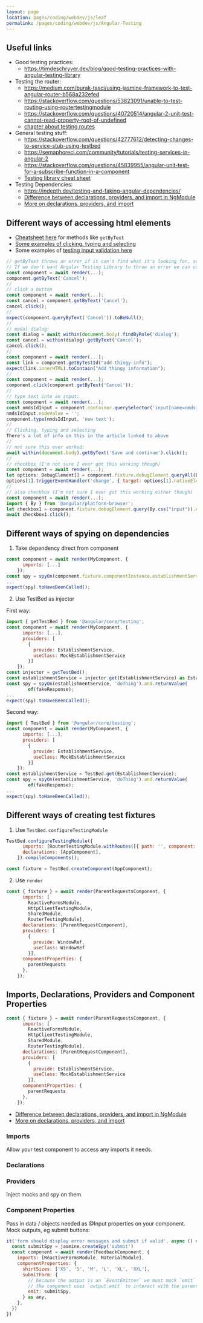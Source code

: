 ```yaml
---
layout: page
location: pages/coding/webdev/js/leaf
permalink: /pages/coding/webdev/js/Angular-Testing
---
```


## Useful links

- Good testing practices:
    - https://timdeschryver.dev/blog/good-testing-practices-with-angular-testing-library
- Testing the router:
    - https://medium.com/burak-tasci/using-jasmine-framework-to-test-angular-router-b568a232efed
    - https://stackoverflow.com/questions/53823091/unable-to-test-routing-using-routertestingmodule
    - https://stackoverflow.com/questions/40720514/angular-2-unit-test-cannot-read-property-root-of-undefined
    - [chapter about testing routes](https://livebook.manning.com/book/testing-angular-applications/chapter-7/)
- General testing stuff: 
    - https://stackoverflow.com/questions/42777612/detecting-changes-to-service-stub-using-testbed
    - https://semaphoreci.com/community/tutorials/testing-services-in-angular-2
    - https://stackoverflow.com/questions/45839955/angular-unit-test-for-a-subscribe-function-in-a-component
    - [Testing library cheat sheet](https://testing-library.com/docs/react-testing-library/cheatsheet)
- Testing Dependencies:
    - https://indepth.dev/testing-and-faking-angular-dependencies/
    - [Difference between declarations, providers, and import in NgModule](https://www.javapedia.net/Angular-basics/2191#:~:text=Difference%20between%20declarations%2C%20providers%2C%20and%20import%20in%20NgModule.,available%20in%20the%20current%20module.&text=Selectors%20of%20directives%2C%20components%20or,and%20values%20known%20to%20DI.)
    - [More on declarations, providers, and import](https://stackoverflow.com/questions/39062930/what-is-the-difference-between-declarations-providers-and-import-in-ngmodule)

## Different ways of accessing html elements

- [Cheatsheet here](https://testing-library.com/docs/react-testing-library/cheatsheet) for methods like `getByText`
- [Some examples of clicking, typing and selecting](https://timdeschryver.dev/blog/good-testing-practices-with-angular-testing-library#filling-in-input-fields)
- Some examples of [testing input validation here](https://timdeschryver.dev/blog/good-testing-practices-with-angular-testing-library#invalid-controls)

```js
// getByText throws an error if it can't find what it's looking for, so you don't need an expect statement.
// If we don't want Angular Testing Library to throw an error we can use the queryBy and queryAllBy queries instead (see cheatsheet above). 
const component = await render(...);
component.getByText('Cancel');
//
// click a button
const component = await render(...);
const cancel = component.getByText('Cancel');
cancel.click();
//
expect(component.queryByText('Cancel')).toBeNull();
//
// modal dialog:
const dialog = await within(document.body).findByRole('dialog');
const cancel = within(dialog).getByText('Cancel');
cancel.click();
//
const component = await render(...);
const link = component.getByTestId("add-thingy-info");
expect(link.innerHTML).toContain("Add thingy information");
//
const component = await render(...);
component.click(component.getByText('Cancel'));
//
// type text into an input:
const component = await render(...);
const nmdsIdInput = component.container.querySelector('input[name=nmdsid]') as HTMLElement;
nmdsIdInput.nodeValue = '';
component.type(nmdsIdInput, 'new text');
//
// Clicking, typing and selecting
There's a lot of info on this in the article linked to above
//
// not sure this ever worked:
await within(document.body).getByText('Save and continue').click();
//
// checkbox (I'm not sure I ever got this working though)
const component = await render(...);
let options: DebugElement[] = component.fixture.debugElement.queryAll(By.css('input[type="radio"]'));
options[1].triggerEventHandler('change', { target: options[1].nativeElement });
// 
// also checkbox (I'm not sure I ever got this working either though)
const component = await render(...);
import { By } from '@angular/platform-browser';
let checkbox1 = component.fixture.debugElement.query(By.css("input")).nativeElement;
await checkbox1.click();
```

## Different ways of spying on dependencies

1. Take dependency direct from component
```js
const component = await render(MyComponent, {
      imports: [...]
    });
const spy = spyOn(component.fixture.componentInstance.establishmentService, 'doThing').and.callThrough();
...
expect(spy).toHaveBeenCalled();
```

2. Use TestBed as injector  

First way:
```js
import { getTestBed } from '@angular/core/testing';
const component = await render(MyComponent, {
      imports: [...],
      providers: [
        {
          provide: EstablishmentService,
          useClass: MockEstablishmentService
        }]
    });
const injector = getTestBed();
const establishmentService = injector.get(EstablishmentService) as EstablishmentService;
const spy = spyOn(establishmentService, 'doThing').and.returnValue(
        of(fakeResponse);
...
expect(spy).toHaveBeenCalled();
```

Second way:
```js
import { TestBed } from '@angular/core/testing';
const component = await render(MyComponent, {
      imports: [...],
      providers: [
        {
          provide: EstablishmentService,
          useClass: MockEstablishmentService
        }]
    });
const establishmentService = TestBed.get(EstablishmentService);
const spy = spyOn(establishmentService, 'doThing').and.returnValue(
        of(fakeResponse);
...
expect(spy).toHaveBeenCalled();
```

## Different ways of creating test fixtures

1. Use `TestBed.configureTestingModule`

```js
TestBed.configureTestingModule({
      imports: [RouterTestingModule.withRoutes([{ path: '', component: AppComponent }])],
      declarations: [AppComponent],
    }).compileComponents();

const fixture = TestBed.createComponent(AppComponent);
```

2. Use `render`
```js
const { fixture } = await render(ParentRequestsComponent, {
      imports: [
        ReactiveFormsModule,
        HttpClientTestingModule,
        SharedModule,
        RouterTestingModule],
      declarations: [ParentRequestComponent],
      providers: [
        {
          provide: WindowRef,
          useClass: WindowRef
        }],
      componentProperties: {
        parentRequests
      },
    });
```

## Imports, Declarations, Providers and Component Properties

```js
const { fixture } = await render(ParentRequestsComponent, {
      imports: [
        ReactiveFormsModule,
        HttpClientTestingModule,
        SharedModule,
        RouterTestingModule],
      declarations: [ParentRequestComponent],
      providers: [
        {
          provide: EstablishmentService,
          useClass: MockEstablishmentService
        }],
      componentProperties: {
        parentRequests
      },
    });
```

- [Difference between declarations, providers, and import in NgModule](https://www.javapedia.net/Angular-basics/2191#:~:text=Difference%20between%20declarations%2C%20providers%2C%20and%20import%20in%20NgModule.,available%20in%20the%20current%20module.&text=Selectors%20of%20directives%2C%20components%20or,and%20values%20known%20to%20DI.)
- [More on declarations, providers, and import](https://stackoverflow.com/questions/39062930/what-is-the-difference-between-declarations-providers-and-import-in-ngmodule)

### Imports

Allow your test component to access any imports it needs.

### Declarations

### Providers

Inject mocks and spy on them.

### Component Properties

Pass in data / objects needed as @Input properties on your component.
Mock outputs, eg submit buttons:
```js
it('form should display error messages and submit if valid', async () => {
  const submitSpy = jasmine.createSpy('submit')
  const component = await render(FeedbackComponent, {
    imports: [ReactiveFormsModule, MaterialModule],
    componentProperties: {
      shirtSizes: ['XS', 'S', 'M', 'L', 'XL', 'XXL'],
      submitForm: {
        // because the output is an `EventEmitter` we must mock `emit`
        // the component uses `output.emit` to interact with the parent component
        emit: submitSpy,
      } as any,
    },
  })
})
```